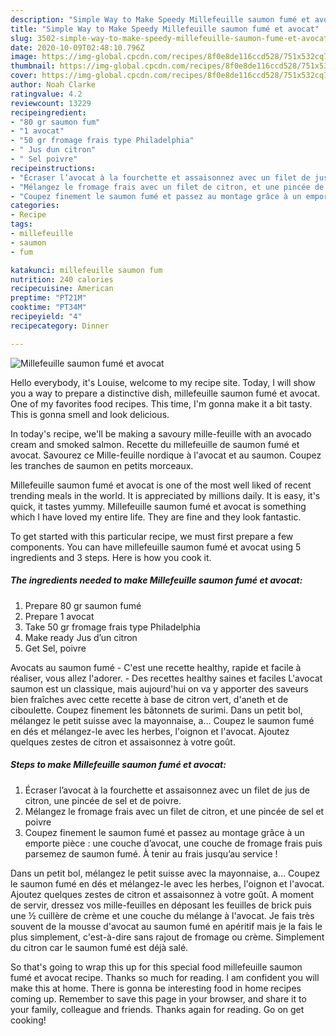 ```yaml
---
description: "Simple Way to Make Speedy Millefeuille saumon fumé et avocat"
title: "Simple Way to Make Speedy Millefeuille saumon fumé et avocat"
slug: 3502-simple-way-to-make-speedy-millefeuille-saumon-fume-et-avocat
date: 2020-10-09T02:48:10.796Z
image: https://img-global.cpcdn.com/recipes/8f0e8de116ccd528/751x532cq70/millefeuille-saumon-fume-et-avocat-photo-principale-de-la-recette.jpg
thumbnail: https://img-global.cpcdn.com/recipes/8f0e8de116ccd528/751x532cq70/millefeuille-saumon-fume-et-avocat-photo-principale-de-la-recette.jpg
cover: https://img-global.cpcdn.com/recipes/8f0e8de116ccd528/751x532cq70/millefeuille-saumon-fume-et-avocat-photo-principale-de-la-recette.jpg
author: Noah Clarke
ratingvalue: 4.2
reviewcount: 13229
recipeingredient:
- "80 gr saumon fum"
- "1 avocat"
- "50 gr fromage frais type Philadelphia"
- " Jus dun citron"
- " Sel poivre"
recipeinstructions:
- "Écraser l’avocat à la fourchette et assaisonnez avec un filet de jus de citron, une pincée de sel et de poivre."
- "Mélangez le fromage frais avec un filet de citron, et une pincée de sel et poivre"
- "Coupez finement le saumon fumé et passez au montage grâce à un emporte pièce : une couche d’avocat, une couche de fromage frais puis parsemez de saumon fumé. À tenir au frais jusqu’au service !"
categories:
- Recipe
tags:
- millefeuille
- saumon
- fum

katakunci: millefeuille saumon fum 
nutrition: 240 calories
recipecuisine: American
preptime: "PT21M"
cooktime: "PT34M"
recipeyield: "4"
recipecategory: Dinner

---
```



![Millefeuille saumon fumé et avocat](https://img-global.cpcdn.com/recipes/8f0e8de116ccd528/751x532cq70/millefeuille-saumon-fume-et-avocat-photo-principale-de-la-recette.jpg)

Hello everybody, it's Louise, welcome to my recipe site. Today, I will show you a way to prepare a distinctive dish, millefeuille saumon fumé et avocat. One of my favorites food recipes. This time, I'm gonna make it a bit tasty. This is gonna smell and look delicious.

In today&#39;s recipe, we&#39;ll be making a savoury mille-feuille with an avocado cream and smoked salmon. Recette du millefeuille de saumon fumé et avocat. Savourez ce Mille-feuille nordique à l&#39;avocat et au saumon. Coupez les tranches de saumon en petits morceaux.

Millefeuille saumon fumé et avocat is one of the most well liked of recent trending meals in the world. It is appreciated by millions daily. It is easy, it's quick, it tastes yummy. Millefeuille saumon fumé et avocat is something which I have loved my entire life. They are fine and they look fantastic.


To get started with this particular recipe, we must first prepare a few components. You can have millefeuille saumon fumé et avocat using 5 ingredients and 3 steps. Here is how you cook it.

<!--inarticleads1-->

##### The ingredients needed to make Millefeuille saumon fumé et avocat:

1. Prepare 80 gr saumon fumé
1. Prepare 1 avocat
1. Take 50 gr fromage frais type Philadelphia
1. Make ready  Jus d’un citron
1. Get  Sel, poivre


Avocats au saumon fumé - C&#39;est une recette healthy, rapide et facile à réaliser, vous allez l&#39;adorer. - Des recettes healthy saines et faciles L&#39;avocat saumon est un classique, mais aujourd&#39;hui on va y apporter des saveurs bien fraîches avec cette recette à base de citron vert, d&#39;aneth et de ciboulette. Coupez finement les bâtonnets de surimi. Dans un petit bol, mélangez le petit suisse avec la mayonnaise, a… Coupez le saumon fumé en dés et mélangez-le avec les herbes, l&#39;oignon et l&#39;avocat. Ajoutez quelques zestes de citron et assaisonnez à votre goût. 

<!--inarticleads2-->

##### Steps to make Millefeuille saumon fumé et avocat:

1. Écraser l’avocat à la fourchette et assaisonnez avec un filet de jus de citron, une pincée de sel et de poivre.
1. Mélangez le fromage frais avec un filet de citron, et une pincée de sel et poivre
1. Coupez finement le saumon fumé et passez au montage grâce à un emporte pièce : une couche d’avocat, une couche de fromage frais puis parsemez de saumon fumé. À tenir au frais jusqu’au service !


Dans un petit bol, mélangez le petit suisse avec la mayonnaise, a… Coupez le saumon fumé en dés et mélangez-le avec les herbes, l&#39;oignon et l&#39;avocat. Ajoutez quelques zestes de citron et assaisonnez à votre goût. A moment de servir, dressez vos mille-feuilles en déposant les feuilles de brick puis une ½ cuillère de crème et une couche du mélange à l&#39;avocat. Je fais très souvent de la mousse d&#39;avocat au saumon fumé en apéritif mais je la fais le plus simplement, c&#39;est-à-dire sans rajout de fromage ou crème. Simplement du citron car le saumon fumé est déjà salé. 

So that's going to wrap this up for this special food millefeuille saumon fumé et avocat recipe. Thanks so much for reading. I am confident you will make this at home. There is gonna be interesting food in home recipes coming up. Remember to save this page in your browser, and share it to your family, colleague and friends. Thanks again for reading. Go on get cooking!
